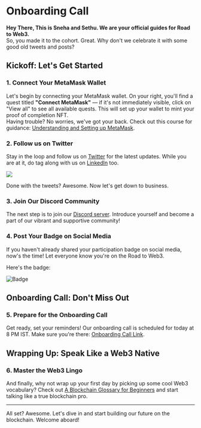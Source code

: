 
# Onboarding Call

**Hey There, This is Sneha and Sethu. We are your official guides for Road to Web3.**  
So, you made it to the cohort. Great. Why don't we celebrate it with some good old tweets and posts?

## Kickoff: Let's Get Started

### 1. Connect Your MetaMask Wallet

Let's begin by connecting your MetaMask wallet. On your right, you'll find a quest titled **"Connect MetaMask"** — if it's not immediately visible, click on "View all" to see all available quests. This will set up your wallet to mint your proof of completion NFT.  
Having trouble? No worries, we've got your back. Check out this course for guidance: [Understanding and Setting up MetaMask](https://metaschool.so/courses/understand-and-setup-metamask-account).

### 2. Follow us on Twitter

Stay in the loop and follow us on [Twitter](https://twitter.com/0xmetaschool) for the latest updates. While you are at it, do tag along with us on [LinkedIn](https://www.linkedin.com/company/0xmetaschool/) too.

![](https://media4.giphy.com/media/nAdK7LSIzgkXS/giphy.gif?cid=7941fdc6rk1urtq6hrwolckmjnpsf52icdo89atqleg7hfux&ep=v1_gifs_search&rid=giphy.gif&ct=g)

Done with the tweets? Awesome. Now let's get down to business.

### 3. Join Our Discord Community

The next step is to join our [Discord server](https://discord.gg/6nVEv4vKJ8). Introduce yourself and become a part of our vibrant and supportive community!

### 4. Post Your Badge on Social Media

If you haven't already shared your participation badge on social media, now's the time! Let everyone know you're on the Road to Web3.  

Here's the badge:

![Badge](https://metaschool.s3.ap-southeast-1.amazonaws.com/Other/R2W3/C2/You've+been+Accepted.png)

## Onboarding Call: Don't Miss Out

### 5. Prepare for the Onboarding Call

Get ready, set your reminders! Our onboarding call is scheduled for today at 8 PM IST. Make sure you're there: [Onboarding Call Link](https://plutwo.zoom.us/j/85744570443).

## Wrapping Up: Speak Like a Web3 Native

### 6. Master the Web3 Lingo

And finally, why not wrap up your first day by picking up some cool Web3 vocabulary? Check out [A Blockchain Glossary for Beginners](https://consensys.io/knowledge-base/a-blockchain-glossary-for-beginners) and start talking like a true blockchain pro.

---

All set? Awesome. Let's dive in and start building our future on the blockchain. Welcome aboard!
